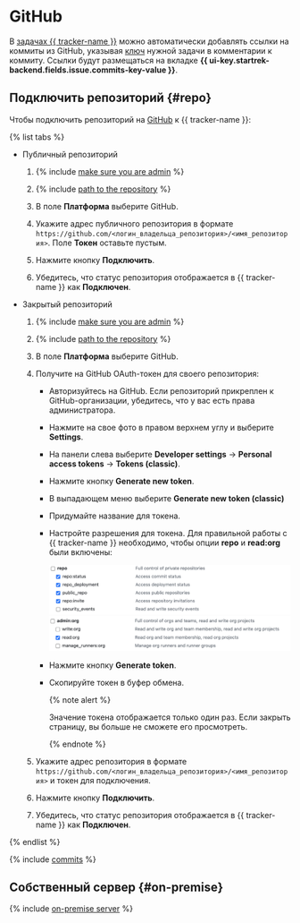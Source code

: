 # GitHub

В [задачах {{ tracker-name }}](../about-tracker.md#zadacha) можно автоматически добавлять ссылки на коммиты из GitHub, указывая [ключ](../glossary.md#key) нужной задачи в комментарии к коммиту. Ссылки будут размещаться на вкладке **{{ ui-key.startrek-backend.fields.issue.commits-key-value }}**.


## Подключить репозиторий {#repo}

Чтобы подключить репозиторий на [GitHub](https://github.com) к {{ tracker-name }}:

{% list tabs %}

- Публичный репозиторий

    1. {% include [make sure you are admin](../../_includes/tracker/make-sure-admin.md) %}

    1. {% include [path to the repository](../../_includes/tracker/repository-path.md) %} 

    1. В поле **Платформа** выберите GitHub.

    1. Укажите адрес публичного репозитория в формате `https://github.com/<логин_владельца_репозитория>/<имя_репозитория>`. Поле **Токен** оставьте пустым.

    1. Нажмите кнопку **Подключить**.

    1. Убедитесь, что статус репозитория отображается в {{ tracker-name }} как **Подключен**.

- Закрытый репозиторий

    1. {% include [make sure you are admin](../../_includes/tracker/make-sure-admin.md) %}

    1. {% include [path to the repository](../../_includes/tracker/repository-path.md) %}

    1. В поле **Платформа** выберите GitHub.

    1. Получите на GitHub OAuth-токен для своего репозитория:

        - Авторизуйтесь на GitHub. Если репозиторий прикреплен к GitHub-организации, убедитесь, что у вас есть права администратора.

        - Нажмите на свое фото в правом верхнем углу и выберите **Settings**.
        - На панели слева выберите **Developer settings** → **Personal access tokens** → **Tokens (classic)**.
        - Нажмите кнопку **Generate new token**.
        - В выпадающем меню выберите **Generate new token (classic)**

        - Придумайте название для токена.

        - Настройте разрешения для токена. Для правильной работы с {{ tracker-name }} необходимо, чтобы опции **repo** и **read:org** были включены:

            ![](../../_assets/tracker/github-token-settings-repo.png)
            ![](../../_assets/tracker/github-token-settings-admin.png)

        - Нажмите кнопку **Generate token**.

        - Скопируйте токен в буфер обмена.

            {% note alert %}

            Значение токена отображается только один раз. Если закрыть страницу, вы больше не сможете его просмотреть.

            {% endnote %}

    1. Укажите адрес репозитория в формате `https://github.com/<логин_владельца_репозитория>/<имя_репозитория>` и токен для подключения.

    1. Нажмите кнопку **Подключить**.

    1. Убедитесь, что статус репозитория отображается в {{ tracker-name }} как **Подключен**.

{% endlist %}

{% include [commits](../../_includes/tracker/add_commits.md) %}

## Собственный сервер {#on-premise}

{% include [on-premise server](../../_includes/tracker/on-premise-server.md) %}
